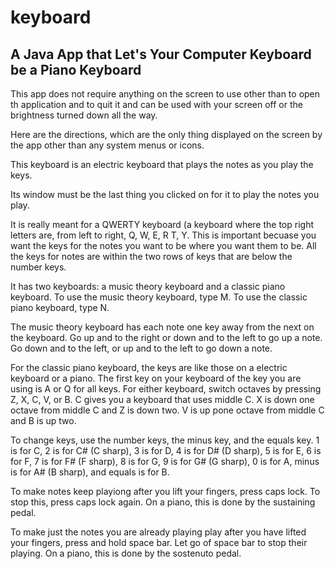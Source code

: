 # keyboard
## A Java App that Let's Your Computer Keyboard be a Piano Keyboard

This app does not require anything on the screen to use other than to open th application and to quit it and can be used with your screen off or the brightness turned down all the way.

Here are the directions, which are the only thing displayed on the screen by the app other than any system menus or icons.

This keyboard is an electric keyboard that plays the notes as you play the keys.

Its window must be the last thing you clicked on for it to play the notes you play.

It is really meant for a QWERTY keyboard (a keyboard where the top right letters are, from left to right, Q, W, E, R T, Y.  This is important becuase you want the keys for the notes you want to be where you want them to be.  All the keys for notes are within the two rows of keys that are below the number keys.

It has two keyboards: a music theory keyboard and a classic piano keyboard.  To use the music theory keyboard, type M.  To use the classic piano keyboard, type N.

The music theory keyboard has each note one key away from the next on the keyboard.  Go up and to the right or down and to the left to go up a note.  Go down and to the left, or up and to the left to go down a note.

For the classic piano keyboard, the keys are like those on a electric keyboard or a piano.  The first key on your keyboard of the key you are using is A or Q for all keys.  For either keyboard, switch octaves by pressing Z, X, C, V, or B.  C gives you a keyboard that uses middle C.  X is down one octave from middle C and Z is down two.  V is up pone octave from middle C and B is up two.

To change keys, use the number keys, the minus key, and the equals key.  1 is for C, 2 is for C# (C sharp), 3 is for D, 4 is for D# (D sharp), 5 is for E, 6 is for F, 7 is for F# (F sharp), 8 is for G, 9 is for G# (G sharp), 0 is for A, minus is for A# (B sharp), and equals is for B.

To make notes keep playiong after you lift your fingers, press caps lock.  To stop this, press caps lock again.  On a piano, this is done by the sustaining pedal.

To make just the notes you are already playing play after you have lifted your fingers, press and hold space bar.  Let go of space bar to stop their playing.  On a piano, this is done by the sostenuto pedal.
